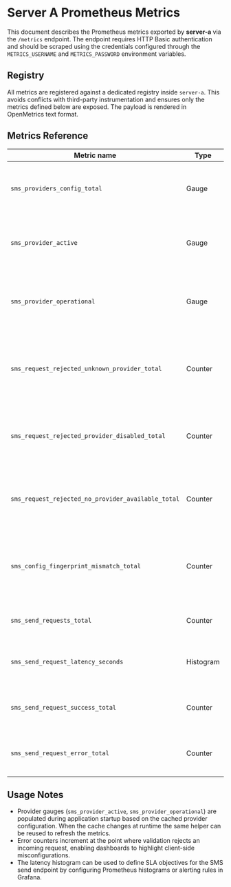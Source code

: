 # Server A Prometheus Metrics

This document describes the Prometheus metrics exported by **server-a** via the `/metrics`
endpoint. The endpoint requires HTTP Basic authentication and should be scraped using the
credentials configured through the `METRICS_USERNAME` and `METRICS_PASSWORD` environment
variables.

## Registry

All metrics are registered against a dedicated registry inside `server-a`. This avoids
conflicts with third-party instrumentation and ensures only the metrics defined below are
exposed. The payload is rendered in OpenMetrics text format.

## Metrics Reference

| Metric name | Type | Labels | Description |
|-------------|------|--------|-------------|
| `sms_providers_config_total` | Gauge | _none_ | Number of SMS providers loaded into the in-memory configuration cache. |
| `sms_provider_active` | Gauge | `provider` | Indicates whether a provider is marked as active (`1`) or disabled (`0`). |
| `sms_provider_operational` | Gauge | `provider` | Indicates whether a provider is currently operational (`1`) or unavailable (`0`). |
| `sms_request_rejected_unknown_provider_total` | Counter | `client` | Counts SMS send attempts rejected because the request referenced an unknown provider. |
| `sms_request_rejected_provider_disabled_total` | Counter | `client`, `provider` | Counts SMS send attempts rejected because the selected provider is disabled. |
| `sms_request_rejected_no_provider_available_total` | Counter | `client` | Counts SMS send attempts rejected when no provider is available to accept the request. |
| `sms_config_fingerprint_mismatch_total` | Counter | `kind` | Counts configuration synchronization attempts where the received fingerprint did not match the expected value. |
| `sms_send_requests_total` | Counter | _none_ | Total number of SMS send API requests received. |
| `sms_send_request_latency_seconds` | Histogram | _none_ | Observes the latency of the SMS send API handler in seconds. |
| `sms_send_request_success_total` | Counter | _none_ | Counts SMS send API requests that completed successfully. |
| `sms_send_request_error_total` | Counter | _none_ | Counts SMS send API requests that resulted in an error. |

## Usage Notes

- Provider gauges (`sms_provider_active`, `sms_provider_operational`) are populated during
  application startup based on the cached provider configuration. When the cache changes
  at runtime the same helper can be reused to refresh the metrics.
- Error counters increment at the point where validation rejects an incoming request,
  enabling dashboards to highlight client-side misconfigurations.
- The latency histogram can be used to define SLA objectives for the SMS send endpoint
  by configuring Prometheus histograms or alerting rules in Grafana.

